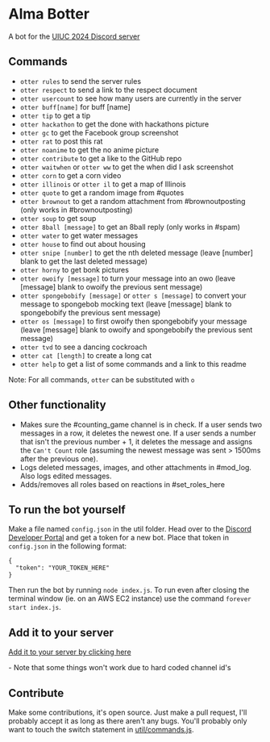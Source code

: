 # Alma Botter

A bot for the [UIUC 2024 Discord server](https://discord.gg/2pFv4Wq)

## Commands
* `otter rules` to send the server rules
* `otter respect` to send a link to the respect document
* `otter usercount` to see how many users are currently in the server
* `otter buff[name]` for buff [name]
* `otter tip` to get a tip
* `otter hackathon` to get the done with hackathons picture
* `otter gc` to get the Facebook group screenshot
* `otter rat` to post this rat
* `otter noanime` to get the no anime picture
* `otter contribute` to get a like to the GitHub repo
* `otter waitwhen` or `otter ww` to get the when did I ask screenshot
* `otter corn` to get a corn video
* `otter illinois` or `otter il` to get a map of Illinois
* `otter quote` to get a random image from #quotes
* `otter brownout` to get a random attachment from #brownoutposting (only works in #brownoutposting)
* `otter soup` to get soup
* `otter 8ball [message]` to get an 8ball reply (only works in #spam)
* `otter water` to get water messages
* `otter house` to find out about housing
* `otter snipe [number]` to get the nth deleted message (leave [number] blank to get the last deleted message)
* `otter horny` to get bonk pictures
* `otter owoify [message]` to turn your message into an owo (leave [message] blank to owoify the previous sent message)
* `otter spongebobify [message]` or `otter s [message]` to convert your message to spongebob mocking text (leave [message] blank to spongebobify the previous sent message)
* `otter os [message]` to first owoify then spongebobify your message (leave [message] blank to owoify and spongebobify the previous sent message)
* `otter tvd` to see a dancing cockroach
* `otter cat [length]` to create a long cat
* `otter help` to get a list of some commands and a link to this readme

Note: For all commands, `otter` can be substituted with `o`

## Other functionality
* Makes sure the #counting_game channel is in check. If a user sends two messages in a row, it deletes the newest one. If a user sends a number that isn't the previous number + 1, it deletes the message and assigns the `Can't Count` role (assuming the newest message was sent > 1500ms after the previous one).
* Logs deleted messages, images, and other attachments in #mod_log. Also logs edited messages.
* Adds/removes all roles based on reactions in #set_roles_here

## To run the bot yourself
Make a file named `config.json` in the util folder. Head over to the [Discord Developer Portal](https://discordapp.com/developers/applications/me) and get a token for a new bot. Place that token in `config.json` in the following format:

```
{
  "token": "YOUR_TOKEN_HERE"
}
```

Then run the bot by running `node index.js`. To run even after closing the terminal window (ie. on an AWS EC2 instance) use the command `forever start index.js`.

## Add it to your server
  [Add it to your server by clicking here](https://discordapp.com/oauth2/authorize?&client_id=684867671552294994&scope=bot&permissions=8)

\- Note that some things won't work due to hard coded channel id's

## Contribute
Make some contributions, it's open source. Just make a pull request, I'll probably accept it as long as there aren't any bugs. You'll probably only want to touch the switch statement in [util/commands.js](util/commands.js).
